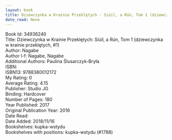 ```yaml
---
layout: book
title: Dziewczynka w Krainie Przeklętych - Siúil, a Rún, Tom 1 (dziewczynka w krainie przeklętych,  no. 1)
date_read: None
---
```


Book Id: 34936240<br />
Title: Dziewczynka w Krainie Przeklętych: Siúil, a Rún, Tom 1 (dziewczynka w krainie przeklętych, #1)<br />
Author: Nagabe<br />
Author l-f: Nagabe, Nagabe<br />
Additional Authors: Paulina Ślusarczyk-Bryła<br />
ISBN: <br />
ISBN13: 9788380012172<br />
My Rating: 0<br />
Average Rating: 4.15<br />
Publisher: Studio JG<br />
Binding: Hardcover<br />
Number of Pages: 180<br />
Year Published: 2017<br />
Original Publication Year: 2016<br />
Date Read: <br />
Date Added: 2018/11/16<br />
Bookshelves: kupka-wstydu<br />
Bookshelves with positions: kupka-wstydu (#1788)<br />


